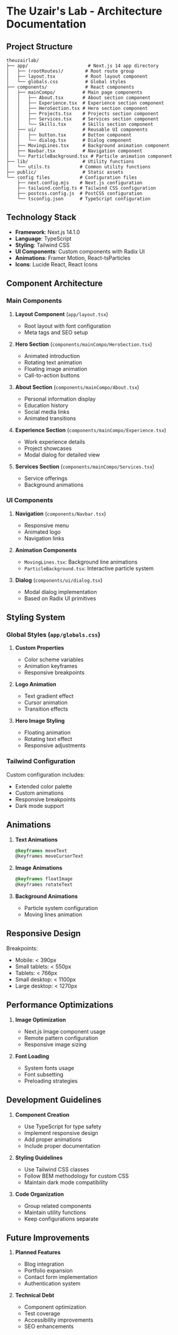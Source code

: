 # The Uzair's Lab - Architecture Documentation

## Project Structure

```
theuzairlab/
├── app/                      # Next.js 14 app directory
│   ├── (rootRoutes)/        # Root route group
│   ├── layout.tsx           # Root layout component
│   └── globals.css          # Global styles
├── components/              # React components
│   ├── mainCompo/          # Main page components
│   │   ├── About.tsx       # About section component
│   │   ├── Experience.tsx  # Experience section component
│   │   ├── HeroSection.tsx # Hero section component
│   │   ├── Projects.tsx    # Projects section component
│   │   ├── Services.tsx    # Services section component
│   │   └── Skills.tsx      # Skills section component
│   ├── ui/                 # Reusable UI components
│   │   ├── button.tsx      # Button component
│   │   └── dialog.tsx      # Dialog component
│   ├── MovingLines.tsx     # Background animation component
│   ├── Navbar.tsx          # Navigation component
│   └── ParticleBackground.tsx # Particle animation component
├── lib/                    # Utility functions
│   └── utils.ts           # Common utility functions
├── public/                 # Static assets
└── config files           # Configuration files
    ├── next.config.mjs    # Next.js configuration
    ├── tailwind.config.ts # Tailwind CSS configuration
    ├── postcss.config.js  # PostCSS configuration
    └── tsconfig.json      # TypeScript configuration
```

## Technology Stack

- **Framework**: Next.js 14.1.0
- **Language**: TypeScript
- **Styling**: Tailwind CSS
- **UI Components**: Custom components with Radix UI
- **Animations**: Framer Motion, React-tsParticles
- **Icons**: Lucide React, React Icons

## Component Architecture

### Main Components

1. **Layout Component** (`app/layout.tsx`)
   - Root layout with font configuration
   - Meta tags and SEO setup

2. **Hero Section** (`components/mainCompo/HeroSection.tsx`)
   - Animated introduction
   - Rotating text animation
   - Floating image animation
   - Call-to-action buttons

3. **About Section** (`components/mainCompo/About.tsx`)
   - Personal information display
   - Education history
   - Social media links
   - Animated transitions

4. **Experience Section** (`components/mainCompo/Experience.tsx`)
   - Work experience details
   - Project showcases
   - Modal dialog for detailed view

5. **Services Section** (`components/mainCompo/Services.tsx`)
   - Service offerings
   - Background animations

### UI Components

1. **Navigation** (`components/Navbar.tsx`)
   - Responsive menu
   - Animated logo
   - Navigation links

2. **Animation Components**
   - `MovingLines.tsx`: Background line animations
   - `ParticleBackground.tsx`: Interactive particle system

3. **Dialog** (`components/ui/dialog.tsx`)
   - Modal dialog implementation
   - Based on Radix UI primitives

## Styling System

### Global Styles (`app/globals.css`)

1. **Custom Properties**
   - Color scheme variables
   - Animation keyframes
   - Responsive breakpoints

2. **Logo Animation**
   - Text gradient effect
   - Cursor animation
   - Transition effects

3. **Hero Image Styling**
   - Floating animation
   - Rotating text effect
   - Responsive adjustments

### Tailwind Configuration

Custom configuration includes:
- Extended color palette
- Custom animations
- Responsive breakpoints
- Dark mode support

## Animations

1. **Text Animations**
   ```css
   @keyframes moveText
   @keyframes moveCursorText
   ```

2. **Image Animations**
   ```css
   @keyframes floatImage
   @keyframes rotateText
   ```

3. **Background Animations**
   - Particle system configuration
   - Moving lines animation

## Responsive Design

Breakpoints:
- Mobile: < 390px
- Small tablets: < 550px
- Tablets: < 766px
- Small desktop: < 1100px
- Large desktop: < 1270px

## Performance Optimizations

1. **Image Optimization**
   - Next.js Image component usage
   - Remote pattern configuration
   - Responsive image sizing

2. **Font Loading**
   - System fonts usage
   - Font subsetting
   - Preloading strategies

## Development Guidelines

1. **Component Creation**
   - Use TypeScript for type safety
   - Implement responsive design
   - Add proper animations
   - Include proper documentation

2. **Styling Guidelines**
   - Use Tailwind CSS classes
   - Follow BEM methodology for custom CSS
   - Maintain dark mode compatibility

3. **Code Organization**
   - Group related components
   - Maintain utility functions
   - Keep configurations separate

## Future Improvements

1. **Planned Features**
   - Blog integration
   - Portfolio expansion
   - Contact form implementation
   - Authentication system

2. **Technical Debt**
   - Component optimization
   - Test coverage
   - Accessibility improvements
   - SEO enhancements 